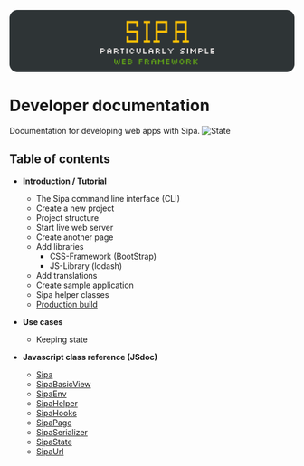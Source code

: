 ![SIPA Particularly simple web framework](_assets/_raw/logo_doc.svg)
# Developer documentation
Documentation for developing web apps with Sipa. ![State](https://img.shields.io/badge/-progress-yellow)

## Table of contents
* **Introduction / Tutorial**
  * The Sipa command line interface (CLI)
  * Create a new project
  * Project structure
  * Start live web server
  * Create another page
  * Add libraries
    * CSS-Framework (BootStrap)
    * JS-Library (lodash)
  * Add translations
  * Create sample application 
  * Sipa helper classes
  * [Production build](developers/production_build.md)


* **Use cases**
  * Keeping state


* **Javascript class reference (JSdoc)**
    * [Sipa](jsdoc/sipa.jsdoc.md) 
    * [SipaBasicView](jsdoc/sipa-basic-view.jsdoc.md) 
    * [SipaEnv](jsdoc/sipa-env.jsdoc.md) 
    * [SipaHelper](jsdoc/sipa-helper.jsdoc.md) 
    * [SipaHooks](jsdoc/sipa-hooks.jsdoc.md)
    * [SipaPage](jsdoc/sipa-page.jsdoc.md)
    * [SipaSerializer](jsdoc/sipa-serializer.jsdoc.md)
    * [SipaState](jsdoc/sipa-state.jsdoc.md)
    * [SipaUrl](jsdoc/sipa-url.jsdoc.md)